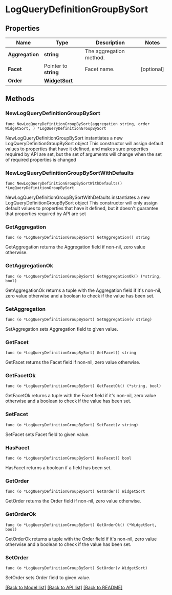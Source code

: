 # LogQueryDefinitionGroupBySort

## Properties

Name | Type | Description | Notes
---- | ---- | ----------- | ------
**Aggregation** | **string** | The aggregation method. | 
**Facet** | Pointer to **string** | Facet name. | [optional] 
**Order** | [**WidgetSort**](WidgetSort.md) |  | 

## Methods

### NewLogQueryDefinitionGroupBySort

`func NewLogQueryDefinitionGroupBySort(aggregation string, order WidgetSort, ) *LogQueryDefinitionGroupBySort`

NewLogQueryDefinitionGroupBySort instantiates a new LogQueryDefinitionGroupBySort object
This constructor will assign default values to properties that have it defined,
and makes sure properties required by API are set, but the set of arguments
will change when the set of required properties is changed

### NewLogQueryDefinitionGroupBySortWithDefaults

`func NewLogQueryDefinitionGroupBySortWithDefaults() *LogQueryDefinitionGroupBySort`

NewLogQueryDefinitionGroupBySortWithDefaults instantiates a new LogQueryDefinitionGroupBySort object
This constructor will only assign default values to properties that have it defined,
but it doesn't guarantee that properties required by API are set

### GetAggregation

`func (o *LogQueryDefinitionGroupBySort) GetAggregation() string`

GetAggregation returns the Aggregation field if non-nil, zero value otherwise.

### GetAggregationOk

`func (o *LogQueryDefinitionGroupBySort) GetAggregationOk() (*string, bool)`

GetAggregationOk returns a tuple with the Aggregation field if it's non-nil, zero value otherwise
and a boolean to check if the value has been set.

### SetAggregation

`func (o *LogQueryDefinitionGroupBySort) SetAggregation(v string)`

SetAggregation sets Aggregation field to given value.


### GetFacet

`func (o *LogQueryDefinitionGroupBySort) GetFacet() string`

GetFacet returns the Facet field if non-nil, zero value otherwise.

### GetFacetOk

`func (o *LogQueryDefinitionGroupBySort) GetFacetOk() (*string, bool)`

GetFacetOk returns a tuple with the Facet field if it's non-nil, zero value otherwise
and a boolean to check if the value has been set.

### SetFacet

`func (o *LogQueryDefinitionGroupBySort) SetFacet(v string)`

SetFacet sets Facet field to given value.

### HasFacet

`func (o *LogQueryDefinitionGroupBySort) HasFacet() bool`

HasFacet returns a boolean if a field has been set.

### GetOrder

`func (o *LogQueryDefinitionGroupBySort) GetOrder() WidgetSort`

GetOrder returns the Order field if non-nil, zero value otherwise.

### GetOrderOk

`func (o *LogQueryDefinitionGroupBySort) GetOrderOk() (*WidgetSort, bool)`

GetOrderOk returns a tuple with the Order field if it's non-nil, zero value otherwise
and a boolean to check if the value has been set.

### SetOrder

`func (o *LogQueryDefinitionGroupBySort) SetOrder(v WidgetSort)`

SetOrder sets Order field to given value.



[[Back to Model list]](../README.md#documentation-for-models) [[Back to API list]](../README.md#documentation-for-api-endpoints) [[Back to README]](../README.md)


